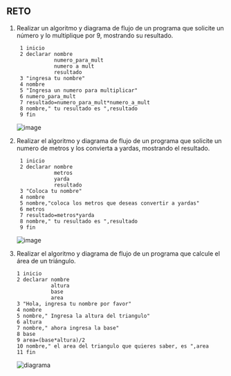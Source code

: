 ## RETO
1. Realizar un algoritmo y diagrama de flujo de un programa que solicite un número y lo multiplique por 9, mostrando su resultado.

        1 inicio
        2 declarar nombre
                   numero_para_mult
                   numero a mult
                   resultado
        3 "ingresa tu nombre"
        4 nombre
        5 "Ingresa un numero para multiplicar"
        6 numero_para_mult
        7 resultado=numero_para_mult*numero_a_mult
        8 nombre," tu resultado es ",resultado
        9 fin
      ![image](https://user-images.githubusercontent.com/113545541/191579265-1badada2-5427-44ac-93da-e5f36a644f02.png)

   
    

2. Realizar el algoritmo y diagrama de flujo de un programa que solicite un numero de metros y los convierta a yardas, mostrando el resultado.
      
        1 inicio
        2 declarar nombre
                   metros
                   yarda
                   resultado
        3 "Coloca tu nombre"
        4 nombre
        5 nombre,"coloca los metros que deseas convertir a yardas"
        6 metros
        7 resultado=metros*yarda
        8 nombre," tu resultado es ",resultado
        9 fin
      ![image](https://user-images.githubusercontent.com/113545541/191584386-12350938-6a9b-417d-9f82-eabddc60f61c.png)



3. Realizar el algoritmo y diagrama de flujo de un programa que calcule el área de un triángulo.

       1 inicio
       2 declarar nombre
                  altura
                  base
                  area
       3 "Hola, ingresa tu nombre por favor"
       4 nombre
       5 nombre," Ingresa la altura del triangulo"
       6 altura
       7 nombre," ahora ingresa la base"
       8 base
       9 area=(base*altura)/2
       10 nombre," el area del triangulo que quieres saber, es ",area
       11 fin
      ![diagrama](https://user-images.githubusercontent.com/113545541/191601066-2471df7c-33a2-42b3-b8a4-78b7288ebb66.jpg)

